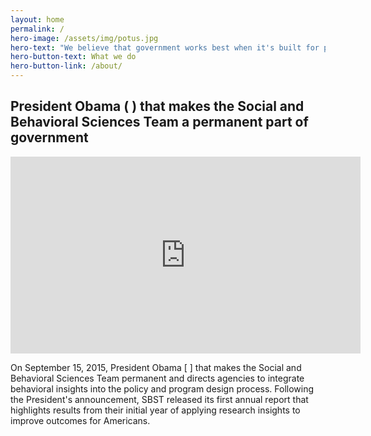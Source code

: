```yaml
---
layout: home
permalink: /
hero-image: /assets/img/potus.jpg
hero-text: "We believe that government works best when it's built for people. "
hero-button-text: What we do
hero-button-link: /about/
---
```

## President Obama ( ) that makes the Social and Behavioral Sciences Team a permanent part of government

<iframe width="560" height="315" src="https://www.youtube.com/embed/ShvaavFq92s?modestbranding=1&amp;controls=0" frameborder="0" allowfullscreen></iframe>

On September 15, 2015, President Obama [ ] that makes the Social and Behavioral Sciences Team permanent and directs agencies to integrate behavioral insights into the policy and program design process. Following the President's announcement, SBST released its first annual report that highlights results from their initial year of applying research insights to improve outcomes for Americans.

